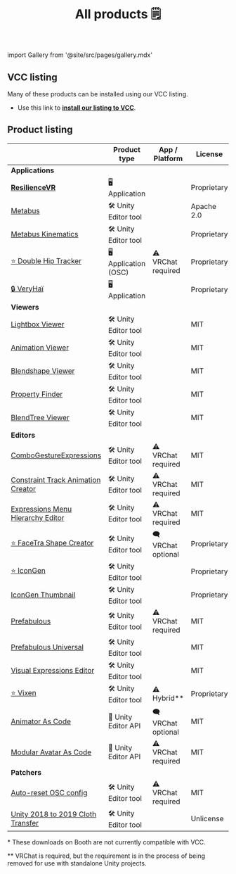 ﻿---
title: All products 🗒️
sidebar_position: 1
hide_table_of_contents: true
hide_title: true
description: Documentation and gallery of Haï's tools and apps
---

import Gallery from '@site/src/pages/gallery.mdx'

<Gallery />

## VCC listing

Many of these products can be installed using our VCC listing.

- Use this link to **[install our listing to VCC](vcc://vpm/addRepo?url=https://hai-vr.github.io/vpm-listing/index.json)**.

## Product listing

|                                                                                     | Product type          | App / Platform      | License     | Booth                                                | VCC? |
|-------------------------------------------------------------------------------------|-----------------------|---------------------|-------------|------------------------------------------------------|------|
| **Applications**                                                                    |                       |                     |             |                                                      |      |
| [**ResilienceVR**](./resilience)                                                    | 🖥️ Application       |                     | Proprietary |                                                      |      |
| [Metabus](./resilience/metabus)                                                     | 🛠️ Unity Editor tool |                     | Apache 2.0  |                                                      |      |
| [Metabus Kinematics](./resilience/metabus)                                          | 🛠️ Unity Editor tool |                     | Proprietary |                                                      |      |
| [⭐ Double Hip Tracker](./products/double-hip-tracker)                               | 🖥️ Application (OSC) | ⚠️ VRChat required  | Proprietary |                                                      |      |
| [🔒 VeryHaï](./products/very-h)                                                     | 🖥️️ Application      |                     | Proprietary |                                                      |      |
| **Viewers**                                                                         |                       |                     |             |                                                      |      |
| [Lightbox Viewer](./products/lightbox-viewer)                                       | 🛠️ Unity Editor tool |                     | MIT         | ~~[Booth](https://hai-vr.booth.pm/items/3870813)~~\* | ✅    |
| [Animation Viewer](./products/animation-viewer)                                     | 🛠️ Unity Editor tool |                     | MIT         | ~~[Booth](https://hai-vr.booth.pm/items/3625699)~~\* | ✅    |
| [Blendshape Viewer](./products/blendshape-viewer)                                   | 🛠️ Unity Editor tool |                     | MIT         | ~~[Booth](https://hai-vr.booth.pm/items/3582541)~~\* | ✅    |
| [Property Finder](./products/property-finder)                                       | 🛠️ Unity Editor tool |                     | MIT         |                                                      | ✅    |
| [BlendTree Viewer](./products/blendtree-viewer)                                     | 🛠️ Unity Editor tool |                     | MIT         |                                                      | ✅    |
| **Editors**                                                                         |                       |                     |             |                                                      |      |
| [ComboGestureExpressions](./products/combo-gesture-expressions)                     | 🛠️ Unity Editor tool | ⚠️ VRChat required  | MIT         | ~~[Booth](https://hai-vr.booth.pm/items/2219616)~~\* | ✅    |
| [Constraint Track Animation Creator](./products/constraint-track-animation-creator) | 🛠️ Unity Editor tool | ⚠️ VRChat required  | MIT         | [Booth](https://hai-vr.booth.pm/items/3532857)       |      |
| [Expressions Menu Hierarchy Editor](./products/expressions-menu-hierarchy-editor)   | 🛠️ Unity Editor tool | ⚠️ VRChat required  | MIT         | [Booth](https://hai-vr.booth.pm/items/3696355)       |      |
| [⭐ FaceTra Shape Creator](./products/facetra-shape-creator)                         | 🛠️ Unity Editor tool | 🗨️ VRChat optional | Proprietary |                                                      |      |
| [⭐ IconGen](./products/icon-gen)                                                    | 🛠️ Unity Editor tool |                     | Proprietary |                                                      |      |
| [IconGen Thumbnail](./products/icon-gen#capture-thumbnails-for-vrchat-in-play-mode) | 🛠️ Unity Editor tool |                     | Proprietary | [Booth](https://hai-vr.booth.pm/items/5092126)       |      |
| [Prefabulous](./products/prefabulous)                                               | 🛠️ Unity Editor tool | ⚠️ VRChat required  | MIT         |                                                      | ✅    |
| [Prefabulous Universal](./products/prefabulous)                                     | 🛠️ Unity Editor tool |                     | MIT         |                                                      | ✅    |
| [Visual Expressions Editor](./products/visual-expressions-editor)                   | 🛠️ Unity Editor tool |                     | MIT         | ~~[Booth](https://hai-vr.booth.pm/items/3708550)~~\* | ✅    |
| [⭐ Vixen](./products/vixen)                                                         | 🛠️ Unity Editor tool | ⚠️ Hybrid\*\*       | Proprietary |                                                      |      |
| [Animator As Code](./products/animator-as-code)                                     | 📐 Unity Editor API   | 🗨️ VRChat optional | MIT         |                                                      | ✅    |
| [Modular Avatar As Code](./products/animator-as-code/functions/modular-avatar)      | 📐 Unity Editor API   | ⚠️ VRChat required  | MIT         |                                                      | ✅    |
| **Patchers**                                                                        |                       |                     |             |                                                      |      |
| [Auto-reset OSC config](./products/auto-reset-osc-config)                           | 🛠️ Unity Editor tool | ⚠️ VRChat required  | MIT         |                                                      | ✅    |
| [Unity 2018 to 2019 Cloth Transfer](./products/cloth-transfer)                      | 🛠️ Unity Editor tool |                     | Unlicense   | [Booth](https://hai-vr.booth.pm/items/3136328)       |      |

\* These downloads on Booth are not currently compatible with VCC.

\*\* VRChat is required, but the requirement is in the process of being removed for use with standalone Unity projects.

